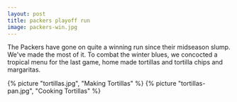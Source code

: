 ```yaml
---
layout: post
title: packers playoff run
image: packers-win.jpg
---
```


The Packers have gone on quite a winning run since their midseason slump. We've made the most of it. To combat the winter blues, we concocted a tropical menu for the last game, home made tortillas and tortilla chips and margaritas.


<!--more-->

{% picture "tortillas.jpg", "Making Tortillas"  %}
{% picture "tortillas-pan.jpg", "Cooking Tortillas"  %}
